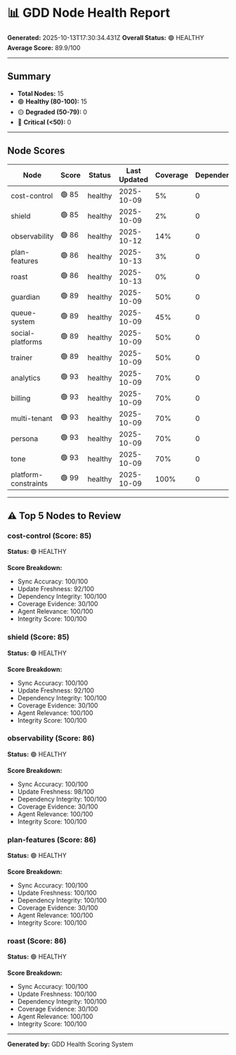 # 📊 GDD Node Health Report

**Generated:** 2025-10-13T17:30:34.431Z
**Overall Status:** 🟢 HEALTHY
**Average Score:** 89.9/100

---

## Summary

- **Total Nodes:** 15
- 🟢 **Healthy (80-100):** 15
- 🟡 **Degraded (50-79):** 0
- 🔴 **Critical (<50):** 0

---

## Node Scores

| Node | Score | Status | Last Updated | Coverage | Dependencies | Issues |
|------|-------|--------|--------------|----------|--------------|--------|
| cost-control | 🟢 85 | healthy | 2025-10-09 | 5% | 0 | 0 |
| shield | 🟢 85 | healthy | 2025-10-09 | 2% | 0 | 0 |
| observability | 🟢 86 | healthy | 2025-10-12 | 14% | 0 | 0 |
| plan-features | 🟢 86 | healthy | 2025-10-13 | 3% | 0 | 0 |
| roast | 🟢 86 | healthy | 2025-10-13 | 0% | 0 | 0 |
| guardian | 🟢 89 | healthy | 2025-10-09 | 50% | 0 | 0 |
| queue-system | 🟢 89 | healthy | 2025-10-09 | 45% | 0 | 0 |
| social-platforms | 🟢 89 | healthy | 2025-10-09 | 50% | 0 | 0 |
| trainer | 🟢 89 | healthy | 2025-10-09 | 50% | 0 | 0 |
| analytics | 🟢 93 | healthy | 2025-10-09 | 70% | 0 | 0 |
| billing | 🟢 93 | healthy | 2025-10-09 | 70% | 0 | 0 |
| multi-tenant | 🟢 93 | healthy | 2025-10-09 | 70% | 0 | 0 |
| persona | 🟢 93 | healthy | 2025-10-09 | 70% | 0 | 0 |
| tone | 🟢 93 | healthy | 2025-10-09 | 70% | 0 | 0 |
| platform-constraints | 🟢 99 | healthy | 2025-10-09 | 100% | 0 | 0 |

---

## ⚠️ Top 5 Nodes to Review

### cost-control (Score: 85)

**Status:** 🟢 HEALTHY

**Score Breakdown:**
- Sync Accuracy: 100/100
- Update Freshness: 92/100
- Dependency Integrity: 100/100
- Coverage Evidence: 30/100
- Agent Relevance: 100/100
- Integrity Score: 100/100


### shield (Score: 85)

**Status:** 🟢 HEALTHY

**Score Breakdown:**
- Sync Accuracy: 100/100
- Update Freshness: 92/100
- Dependency Integrity: 100/100
- Coverage Evidence: 30/100
- Agent Relevance: 100/100
- Integrity Score: 100/100


### observability (Score: 86)

**Status:** 🟢 HEALTHY

**Score Breakdown:**
- Sync Accuracy: 100/100
- Update Freshness: 98/100
- Dependency Integrity: 100/100
- Coverage Evidence: 30/100
- Agent Relevance: 100/100
- Integrity Score: 100/100


### plan-features (Score: 86)

**Status:** 🟢 HEALTHY

**Score Breakdown:**
- Sync Accuracy: 100/100
- Update Freshness: 100/100
- Dependency Integrity: 100/100
- Coverage Evidence: 30/100
- Agent Relevance: 100/100
- Integrity Score: 100/100


### roast (Score: 86)

**Status:** 🟢 HEALTHY

**Score Breakdown:**
- Sync Accuracy: 100/100
- Update Freshness: 100/100
- Dependency Integrity: 100/100
- Coverage Evidence: 30/100
- Agent Relevance: 100/100
- Integrity Score: 100/100


---

**Generated by:** GDD Health Scoring System
